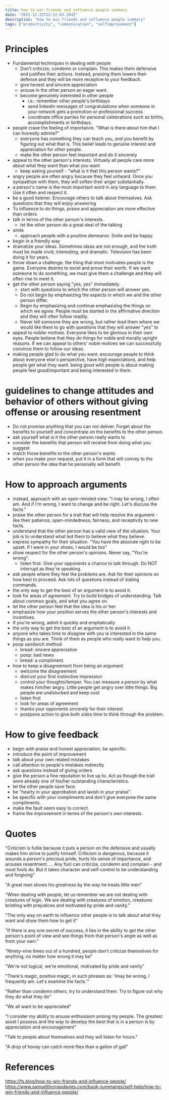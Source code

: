 ```yaml
---
title: how to win friends and influence people summary
date: "2021-12-25T22:12:03.284Z"
description: "how to win friends and influence people summary"
tags: ["productivity", "communication", "selfimprovement"]
---
```


# Principles
- Fundamental techniques in dealing with people
  - Don't criticize, condemn or complain. This makes them defensive and justifies their actions. Instead, praising them lowers their defense and they will be more receptive to your feedback.
  - give honest and sincere appreciation
  - arouse in the other person an eager want.
  - become genuinely interested in other people
    - i.e.: remember other people's birthdays
    - send linkedin messages of congratulations when someone in your network gets a promotion or professional success
    - coordinate office parties for personal celebrations such as births, accomplishments or birthdays.
- people crave the feeling of importance. "What is there about him that I can honestly admire?"
  - everyone has something they can teach you, and you benefit by figuring out what that is. This belief leads to genuine interest and appreciation for other people.
  - make the other person feel important and do it sincerely
- appeal to the other person's interests. Virtually all people care more about what they want than what you want
  - keep asking yourself - "what is it that this person wants?"
- angry people are often angry because they feel unheard. Once you sympathize with them, they will soften their anger substantially.
- a person's name is the most important word in any language to them. Use it often and respect it.
- be a good listener. Encourage others to talk about themselves. Ask questions that they will enjoy answering
- To influence to do things, praise and appreciation are more effective than orders.
- talk in terms of the other person's interests.
  - let the other person do a great deal of the talking
- smile
  - approach people with a positive demeanor. Smile and be happy.
- begin in a friendly way
- dramatize your ideas. Sometimes ideas are not enough, and the truth must be made vivid, interesting, and dramatic. Television has been doing it for years.
- throw down a challenge. the thing that most motivates people is the game. Everyone desires to excel and prove their worth. If we want someone to do something, we must give them a challenge and they will often rise to meet it.
- get the other person saying "yes, yes" immediately.
  - start with questions to which the other person will answer yes. 
  - Do not begin by emphasizing the aspects in which we and the other person differ. 
  - Begin by emphasizing and continue emphasizing the things on which we agree. People must be started in the affirmative direction and they will often follow readily. 
  - Never tell someone they are wrong, but rather lead them where we would like them to go with questions that they will answer "yes" to 
- appeal to nobler motives. Everyone likes to be glorious in their own eyes. People believe that they do things for noble and morally upright reasons. If we can appeal to others' noble motives we can successfully convince them to follow our ideas.
- making people glad to do what you want. encourage people to think about everyone else's perspective, have high expectations, and help people get what they want. being good with people is about making people feel good/important and being interested in them.
# guidelines to change attitudes and behavior of others without giving offense or arousing resentment
  - Do not promise anything that you can not deliver. Forget about the benefits to yourself and concentrate on the benefits to the other person.
  - ask yourself what is it the other person really wants to
  - consider the benefits that person will receive from doing what you suggest
  - match those benefits to the other person's wants
  - when you make your request, put it in a form that will convey to the other person the idea that he personally will benefit.

# How to approach arguments
- instead, approach with an open-minded view: "I may be wrong, I often am. And if I'm wrong, I want to change and be right. Let's discuss the facts."
- praise the other person for a trait that will help resolve the argument - like their patience, open-mindedness, fairness, and receptivity to new facts.
- understand that the other person has a valid view of the situation. Your job is to understand what led them to believe what they believe.
- express sympathy for their situation. "You have the absolute right to be upset. If I were in your shoes, I would be too"
- show respect for the other person's opinions. Never say, "You're wrong".
  - listen first. Give your opponents a chance to talk through. Do NOT interrupt as they're speaking.
- ask people where they feel the problems are. Ask for their opinions on how best to proceed. Ask lots of questions instead of stating commands.
- the only way to get the best of an argument is to avoid it.
- look for areas of agreement. Try to build bridges of understanding. Talk about common goals, and what you agree on.
- let the other person feel that the idea is his or her.
- emphasize how your position serves the other person's interests and incentives.
- if you're wrong, admit it quickly and emphatically
- the only way to get the best of an argument is to avoid it.
- anyone who takes time to disagree with you is interested in the same things as you are. Think of them as people who really want to help you.
- poop sandwich method
  - bread: sincere appreciation
  - poop: bad news
  - bread: a compliment.
- how to keep a disagreement from being an argument
  - welcome the disagreement
  - distrust your first instinctive impression
  - control your thoughts/temper. You can measure a person by what makes him/her angry. Little people get angry over little things. Big people are undisturbed and keep cool
  - listen first
  - look for areas of agreement
  - thanks your opponents sincerely for their interest
  - postpone action to give both sides time to think through the problem.

# How to give feedback
- begin with praise and honest appreciation, be specific.
- introduce the point of improvement
- talk about your own related mistakes
- call attention to people's mistakes indirectly
- ask questions instead of giving orders
- give the person a fine reputation to live up to. Act as though the trait were already one of his/her outstanding characteristics.
- let the other people save face.
- be "hearty in your approbation and lavish in your praise".
- be specific with your compliments and don't give everyone the same compliments.
- make the fault seem easy to correct.
- frame the improvement in terms of the person's own interests.

# Quotes
"Criticism is futile because it puts a person on the defensive and usually makes him strive to justify himself. Criticism is dangerous, because it wounds a person's precious pride, hurts his sense of importance, and arouses resentment. ... Any fool can criticize, condemn and complain - and most fools do. But it takes character and self-control to be understanding and forgiving"

"A great man shows his greatness by the way he treats little men"

"When dealing with people, let us remember we are not dealing with creatures of logic. We are dealing with creatures of emotion, creatures bristling with prejudices and motivated by pride and vanity."

"The only way on earth to influence other people is to talk about what they want and show them how to get it"

"If there is any one secret of success, it lies in the ability to get the other person's point of view and see things from that person's angle as well as from your own."

"Ninety-nine times out of a hundred, people don't criticize themselves for anything, no matter how wrong it may be"

"We're not logical, we're emotional, motivated by pride and vanity"

"There's magic, positive magic, in such phrases as: 'Imay be wrong, I frequently am. Let's examine the facts.'"

"Rather than condemn others, try to understand them. Try to figure out why they do what they do"

"We all want to be appreciated"

"I consider my ability to arouse enthusiasm among my people. The greatest asset I possess and the way to develop the best that is in a person is by appreciation and encouragement"

"Talk to people about themselves and they will listen for hours."

"A drop of honey can catch more flies than a gallon of gall"

# References
https://fs.blog/how-to-win-friends-and-influence-people/
https://www.samuelthomasdavies.com/book-summaries/self-help/how-to-win-friends-and-influence-people/
